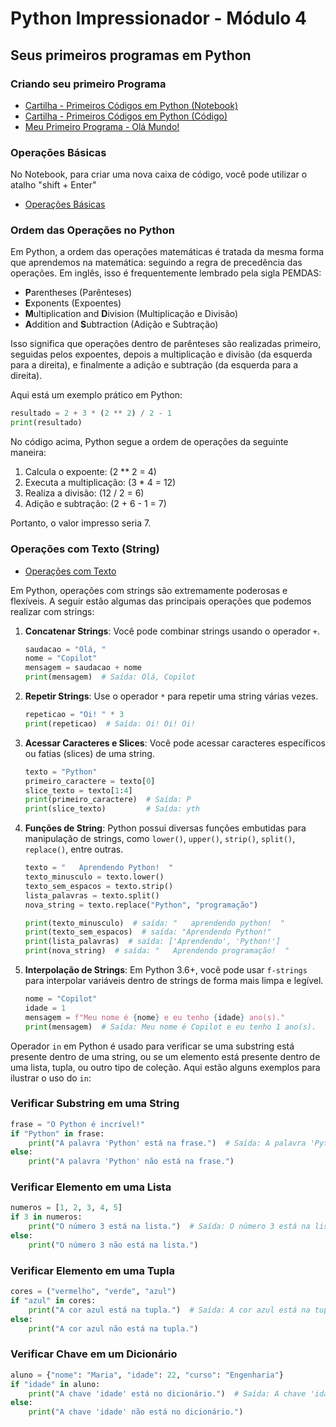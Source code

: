 # Python Impressionador - Módulo 4

## Seus primeiros programas em Python

### Criando seu primeiro Programa

- [Cartilha - Primeiros Códigos em Python (Notebook)](./src/Cartilha%20-%20Primeiros%20Códigos%20em%20Python.ipynb)
- [Cartilha - Primeiros Códigos em Python (Código)](./src/cartilha_primeiros_códigos_em_python.py)
- [Meu Primeiro Programa - Olá Mundo!](./src/Primeiro_Programa.ipynb)

### Operações Básicas

No Notebook, para criar uma nova caixa de código, você pode utilizar o atalho "shift + Enter"

- [Operações Básicas](./src/Operacoes_Basicas.ipynb)

### Ordem das Operações no Python

Em Python, a ordem das operações matemáticas é tratada da mesma forma que aprendemos na matemática: seguindo a regra de precedência das operações. Em inglês, isso é frequentemente lembrado pela sigla PEMDAS:

- **P**arentheses (Parênteses)
- **E**xponents (Expoentes)
- **M**ultiplication and **D**ivision (Multiplicação e Divisão)
- **A**ddition and **S**ubtraction (Adição e Subtração)

Isso significa que operações dentro de parênteses são realizadas primeiro, seguidas pelos expoentes, depois a multiplicação e divisão (da esquerda para a direita), e finalmente a adição e subtração (da esquerda para a direita).

Aqui está um exemplo prático em Python:

```python
resultado = 2 + 3 * (2 ** 2) / 2 - 1
print(resultado)
```

No código acima, Python segue a ordem de operações da seguinte maneira:

1. Calcula o expoente: \(2 ** 2 = 4\)
2. Executa a multiplicação: \(3 * 4 = 12\)
3. Realiza a divisão: \(12 / 2 = 6\)
4. Adição e subtração: \(2 + 6 - 1 = 7\)

Portanto, o valor impresso seria 7.

### Operações com Texto (String)

- [Operações com Texto](./src/Operacoes_com_Texto.ipynb)

Em Python, operações com strings são extremamente poderosas e flexíveis. A seguir estão algumas das principais operações que podemos realizar com strings:

1. **Concatenar Strings**: Você pode combinar strings usando o operador `+`.
    ```python
    saudacao = "Olá, "
    nome = "Copilot"
    mensagem = saudacao + nome
    print(mensagem)  # Saída: Olá, Copilot
    ```

2. **Repetir Strings**: Use o operador `*` para repetir uma string várias vezes.
    ```python
    repeticao = "Oi! " * 3
    print(repeticao)  # Saída: Oi! Oi! Oi! 
    ```

3. **Acessar Caracteres e Slices**: Você pode acessar caracteres específicos ou fatias (slices) de uma string.
    ```python
    texto = "Python"
    primeiro_caractere = texto[0]
    slice_texto = texto[1:4]
    print(primeiro_caractere)  # Saída: P
    print(slice_texto)         # Saída: yth
    ```

4. **Funções de String**: Python possui diversas funções embutidas para manipulação de strings, como `lower()`, `upper()`, `strip()`, `split()`, `replace()`, entre outras.
    ```python
    texto = "   Aprendendo Python!  "
    texto_minusculo = texto.lower()
    texto_sem_espacos = texto.strip()
    lista_palavras = texto.split()
    nova_string = texto.replace("Python", "programação")

    print(texto_minusculo)  # saída: "   aprendendo python!  "
    print(texto_sem_espacos)  # saída: "Aprendendo Python!"
    print(lista_palavras)  # saída: ['Aprendendo', 'Python!']
    print(nova_string)  # saída: "   Aprendendo programação!  "
    ```

5. **Interpolação de Strings**: Em Python 3.6+, você pode usar `f-strings` para interpolar variáveis dentro de strings de forma mais limpa e legível.
    ```python
    nome = "Copilot"
    idade = 1
    mensagem = f"Meu nome é {nome} e eu tenho {idade} ano(s)."
    print(mensagem)  # Saída: Meu nome é Copilot e eu tenho 1 ano(s).
    ```

Operador `in` em Python é usado para verificar se uma substring está presente dentro de uma string, ou se um elemento está presente dentro de uma lista, tupla, ou outro tipo de coleção. Aqui estão alguns exemplos para ilustrar o uso do `in`:

### Verificar Substring em uma String
```python
frase = "O Python é incrível!"
if "Python" in frase:
    print("A palavra 'Python' está na frase.")  # Saída: A palavra 'Python' está na frase.
else:
    print("A palavra 'Python' não está na frase.")
```

### Verificar Elemento em uma Lista
```python
numeros = [1, 2, 3, 4, 5]
if 3 in numeros:
    print("O número 3 está na lista.")  # Saída: O número 3 está na lista.
else:
    print("O número 3 não está na lista.")
```

### Verificar Elemento em uma Tupla
```python
cores = ("vermelho", "verde", "azul")
if "azul" in cores:
    print("A cor azul está na tupla.")  # Saída: A cor azul está na tupla.
else:
    print("A cor azul não está na tupla.")
```

### Verificar Chave em um Dicionário
```python
aluno = {"nome": "Maria", "idade": 22, "curso": "Engenharia"}
if "idade" in aluno:
    print("A chave 'idade' está no dicionário.")  # Saída: A chave 'idade' está no dicionário.
else:
    print("A chave 'idade' não está no dicionário.")
```
